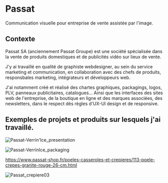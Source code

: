# Passat

Communication visuelle pour entreprise  de vente assistée par l'image.

## Contexte
Passat SA (anciennement Passat Groupe) est une société spécialisée dans la vente de produits domestiques et de publicités vidéo sur lieux de vente.

J'y ai travaillé en qualité de graphiste webdesigner, au sein du service marketing et communication, en collaboration avec des chefs de produits, responsbales marketing, intégrateurs et développeurs web.

J'ai notamment créé et réalisé des chartes graphiques, packagings, logos, PLV, panneaux publicitaires, catalogues... Ainsi que les interfaces des sites web de l'entreprise, de la boutique en ligne et des marques associées, des newsletters, dans le respect dès règles d'UX-UI design et de responsive.

## Exemples de projets et produits sur lesquels j'ai travaillé.

![Passat-Verrin'Ice_presentation](https://github.com/user-attachments/assets/f5d229ce-0b27-487b-a7db-4a6fcf2ca9d2)

![Passat-VerrinIce_packaging](https://github.com/user-attachments/assets/e26a90a5-98fb-4d90-88b1-c056a8ace0b0)

https://www.passat-shop.fr/poeles-casseroles-et-crepieres/113-poele-crepes-granite-rouge-26-cm.html

![Passat_crepiere03](https://github.com/user-attachments/assets/d1c9536a-0a60-465a-84de-784a170ee225)



